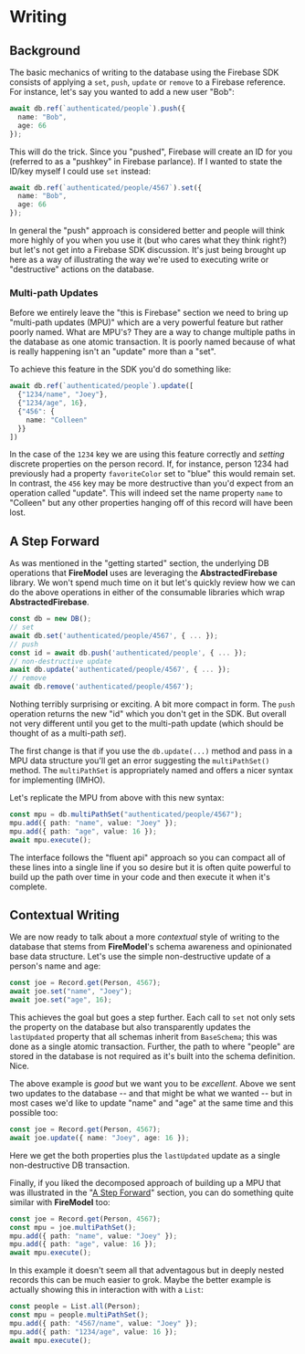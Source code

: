 # Writing

## Background

The basic mechanics of writing to the database using the Firebase SDK consists of applying a `set`, `push`, `update` or `remove` to a Firebase reference. For instance, let's say you wanted to add a new user "Bob":

```typescript
await db.ref(`authenticated/people`).push({
  name: "Bob",
  age: 66
});
```

This will do the trick. Since you "pushed", Firebase will create an ID for you (referred to as a "pushkey" in Firebase parlance). If I wanted to state the ID/key myself I could use `set` instead:

```typescript
await db.ref(`authenticated/people/4567`).set({
  name: "Bob",
  age: 66
});
```

In general the "push" approach is considered better and people will think more highly of you when you use it (but who cares what they think right?) but let's not get into a Firebase SDK discussion. It's just being brought up here as a way of illustrating the way we're used to executing write or "destructive" actions on the database.

### Multi-path Updates

Before we entirely leave the "this is Firebase" section we need to bring up "multi-path updates (MPU)" which are a very powerful feature but rather poorly named. What are MPU's? They are a way to change multiple paths in the database as one atomic transaction. It is poorly named because of what is really happening isn't an "update" more than a "set".

To achieve this feature in the SDK you'd do something like:

```typescript
await db.ref(`authenticated/people`).update([
  {"1234/name", "Joey"},
  {"1234/age", 16},
  {"456": {
    name: "Colleen"
  }}
])
```

In the case of the `1234` key we are using this feature correctly and _setting_ discrete properties on the person record. If, for instance, person 1234 had previously had a property `favoriteColor` set to "blue" this would remain set. In contrast, the `456` key may be more destructive than you'd expect from an operation called "update". This will indeed set the name property `name` to "Colleen" but any other properties hanging off of this record will have been lost.

## A Step Forward

As was mentioned in the "getting started" section, the underlying DB operations that **FireModel** uses are
leveraging the **AbstractedFirebase** library. We won't spend much time on it but let's quickly review how we can do the above operations in either of the consumable libraries which wrap **AbstractedFirebase**.

```typescript
const db = new DB();
// set
await db.set('authenticated/people/4567', { ... });
// push
const id = await db.push('authenticated/people', { ... });
// non-destructive update
await db.update('authenticated/people/4567', { ... });
// remove
await db.remove('authenticated/people/4567');
```

Nothing terribly surprising or exciting. A bit more compact in form. The `push` operation returns the new "id" which you don't get in the SDK. But overall not very different until you get to the multi-path update (which should be thought of as a multi-path _set_).

The first change is that if you use the `db.update(...)` method and pass in a MPU data structure you'll get an error suggesting the `multiPathSet()` method. The `multiPathSet` is appropriately named and offers a nicer syntax for implementing (IMHO).

Let's replicate the MPU from above with this new syntax:

```typescript
const mpu = db.multiPathSet("authenticated/people/4567");
mpu.add({ path: "name", value: "Joey" });
mpu.add({ path: "age", value: 16 });
await mpu.execute();
```

The interface follows the "fluent api" approach so you can compact all of these lines into a single line if you so desire but it is often quite powerful to build up the path over time in your code and then execute it when it's complete.

## Contextual Writing

We are now ready to talk about a more _contextual_ style of writing to the database that stems from **FireModel**'s schema awareness and opinionated base data structure. Let's use the simple non-destructive update of a person's name and age:

```typescript
const joe = Record.get(Person, 4567);
await joe.set("name", "Joey");
await joe.set("age", 16);
```

This achieves the goal but goes a step further. Each call to `set` not only sets the property on the database but also transparently updates the `lastUpdated` property that all schemas inherit from `BaseSchema`; this was done as a single atomic transaction. Further, the path to where "people" are stored in the database is not required as it's built into the schema definition. Nice.

The above example is _good_ but we want you to be _excellent_. Above we sent two updates to the database -- and that might be what we wanted -- but in most cases we'd like to update "name" and "age" at the same time and this possible too:

```typescript
const joe = Record.get(Person, 4567);
await joe.update({ name: "Joey", age: 16 });
```

Here we get the both properties plus the `lastUpdated` update as a single non-destructive DB transaction.

Finally, if you liked the decomposed approach of building up a MPU that was illustrated in the "[A Step Forward](#a-step-forward)" section, you can do something quite similar with **FireModel** too:

```typescript
const joe = Record.get(Person, 4567);
const mpu = joe.multiPathSet();
mpu.add({ path: "name", value: "Joey" });
mpu.add({ path: "age", value: 16 });
await mpu.execute();
```

In this example it doesn't seem all that adventagous but in deeply nested records this can be much easier to grok. Maybe the better example is actually showing this in interaction with with a `List`:

```typescript
const people = List.all(Person);
const mpu = people.multiPathSet();
mpu.add({ path: "4567/name", value: "Joey" });
mpu.add({ path: "1234/age", value: 16 });
await mpu.execute();
```
